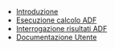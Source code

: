 - [Introduzione](Sorgenti/MB/DOC_OPE/C5D050_01)
- [Esecuzione calcolo ADF](Sorgenti/MB/DOC_OPE/C5D050_02)
- [Interrogazione risultati ADF](Sorgenti/MB/DOC_OPE/C5D050_03)
- [Documentazione Utente](Sorgenti/MB/DOC_OPE/C5D050_04)
